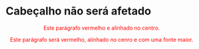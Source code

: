 <!DOCYPE html>
<html>
  <head>
      <style>
        p.center {
            text-align: center;
            color: red;
      }
      p.large {
          font-sie: 300%;
      }
    </style>
  </head>
<body>
      
  <h1 class="center">Cabeçalho não será afetado</h1>
  <p class="center">Este parágrafo vermelho e alinhado no centro.</p>
  <p class="center larger">Este parágrafo será vermelho, alinhado no cenro e com uma fonte maior.</p>

</body>
</html>
